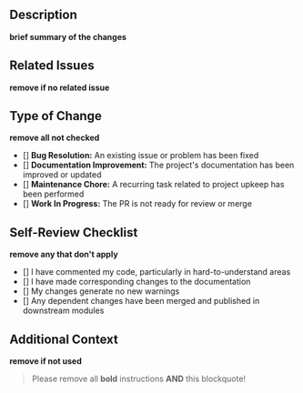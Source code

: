 ## Description

**brief summary of the changes**

## Related Issues

**remove if no related issue**

## Type of Change

**remove all not checked**

- [] **Bug Resolution:** An existing issue or problem has been fixed
- [] **Documentation Improvement:** The project's documentation has been improved or updated
- [] **Maintenance Chore:** A recurring task related to project upkeep has been performed
- [] **Work In Progress:** The PR is not ready for review or merge

## Self-Review Checklist

**remove any that don't apply**

- [] I have commented my code, particularly in hard-to-understand areas
- [] I have made corresponding changes to the documentation
- [] My changes generate no new warnings
- [] Any dependent changes have been merged and published in downstream modules

## Additional Context

**remove if not used**

> Please remove all **bold** instructions **AND** this blockquote!
